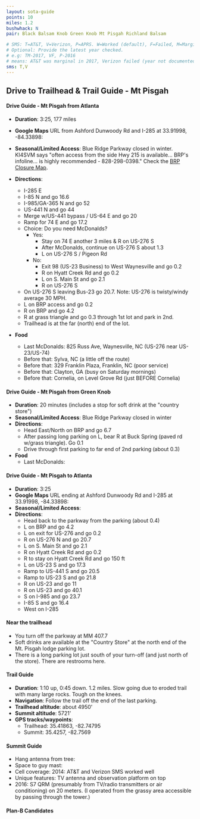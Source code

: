 ```yaml
---
layout: sota-guide
points: 10
miles: 1.2
bushwhack: N
pair: Black Balsam Knob Green Knob Mt Pisgah Richland Balsam

# SMS: T=AT&T, V=Verizon, P=APRS. W=Worked (default), F=Failed, M=Marginal (some failed).
# Optional: Provide the latest year checked.
# e.g: TM-2017, VF, P-2016
# means: AT&T was marginal in 2017, Verizon failed (year not documented), APRS worked in 2016.
sms: T,V
---
```

Drive to Trailhead & Trail Guide - Mt Pisgah
--------------------------------------------------------
#### Drive Guide - Mt Pisgah from Atlanta

* **Duration**: 3:25, 177 miles
* **Google Maps** URL from Ashford Dunwoody Rd and I-285 at 33.91998, -84.33898: 
* **Seasonal/Limited Access**: Blue Ridge Parkway closed in winter.   KI4SVM says "often access from the side Hwy 215 is available... BRP's infoline... is highly recommended - 828-298-0398." Check the [BRP Closure Map](http://www.nps.gov/maps/blri/road-closures/).
* **Directions**:
    * I-285 E
    * I-85 N and go 16.6
    * I-985/GA-365 N and go 52
    * US-441 N and go 44
    * Merge w/US-441 bypass / US-64 E and go 20
    * Ramp for 74 E and go 17.2
    * Choice: Do you need McDonalds?
    	* Yes: 
    	    * Stay on 74 E another 3 miles & R on US-276 S
    	    * After McDonalds, continue on US-276 S about 1.3
    	    * L on US-276 S / Pigeon Rd 
    	* No: 
    		* Exit 98 (US-23 Business) to West Waynesville and go 0.2
		    * R on Hyatt Creek Rd and go 0.2
    		* L on S. Main St and go 2.1
    		* R on US-276 S
    * On US-276 S leaving Bus-23 go 20.7.  Note: US-276 is twisty/windy average 30 MPH.
    * L on BRP access and go 0.2
    * R on BRP and go 4.2
    * R at grass triangle and go 0.3 through 1st lot and park in 2nd.
    * Trailhead is at the far (north) end of the lot.
   
* **Food**
    * Last McDonalds: 825 Russ Ave, Waynesville, NC (US-276 near US-23/US-74)
    * Before that: Sylva, NC (a little off the route)
    * Before that: 329 Franklin Plaza, Franklin, NC (poor service)
    * Before that: Clayton, GA (busy on Saturday mornings)
    * Before that: Cornelia, on Level Grove Rd (just BEFORE Cornelia)

#### Drive Guide - Mt Pisgah from Green Knob

* **Duration**: 20 minutes (includes a stop for soft drink at the "country store")
* **Seasonal/Limited Access**: Blue Ridge Parkway closed in winter
* **Directions**:
    * Head East/North on BRP and go 6.7
    * After passing long parking on L, bear R at Buck Spring (paved rd w/grass triangle). Go 0.1
    * Drive through first parking to far end of 2nd parking (about 0.3) 
* **Food**
    * Last McDonalds: 

#### Drive Guide - Mt Pisgah to Atlanta

* **Duration**: 3:25
* **Google Maps** URL ending at Ashford Dunwoody Rd and I-285 at 33.91998, -84.33898: 
* **Seasonal/Limited Access**:
* **Directions**:
    * Head back to the parkway from the parking (about 0.4)
    * L on BRP and go 4.2
    * L on exit for US-276 and go 0.2
    * R on US-276 N and go 20.7
    * L on S. Main St and go 2.1
    * R on Hyatt Creek Rd and go 0.2
    * R to stay on Hyatt Creek Rd and go 150 ft
    * L on US-23 S and go 17.3
    * Ramp to US-441 S and go 20.5
    * Ramp to US-23 S and go 21.8
    * R on US-23 and go 11
    * R on US-23 and go 40.1
    * S on I-985 and go 23.7
    * I-85 S and go 16.4
    * West on I-285

#### Near the trailhead

* You turn off the parkway at MM 407.7
* Soft drinks are available at the "Country Store" at the north end of the Mt. Pisgah lodge parking lot.
* There is a long parking lot just south of your turn-off (and just north of the store).  There are restrooms here.

#### Trail Guide

* **Duration**: 1:10 up, 0:45 down.  1.2 miles. Slow going due to eroded trail with many large rocks. Tough on the knees.
* **Navigation**: Follow the trail off the end of the last parking.
* **Trailhead altitude**: about 4950'
* **Summit altitude**: 5721'
* **GPS tracks/waypoints**:
    * Trailhead: 35.41863, -82.74795
	* Summit: 35.4257, -82.7569
#### Summit Guide

* Hang antenna from tree:
* Space to guy mast:
* Cell coverage: 2014: AT&T and Verizon SMS worked well
* Unique features: TV antenna and observation platform on top
* 2016: S7 QRM (presumably from TV/radio transmitters or air conditioning) on 20 meters.  (I operated from the grassy area accessible by passing through the tower.)

#### Plan-B Candidates
